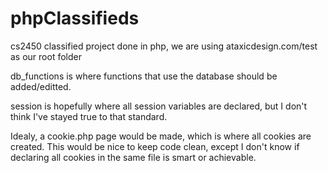 phpClassifieds
==============

cs2450 classified project done in php, we are using ataxicdesign.com/test as our root folder

db_functions is where functions that use the database should be added/editted.

session is hopefully where all session variables are declared, but I don't think I've stayed true to that standard.

Idealy, a cookie.php page would be made, which is where all cookies are created. 
This would be nice to keep code clean, except I don't know if declaring all cookies in the same file is smart or achievable.
